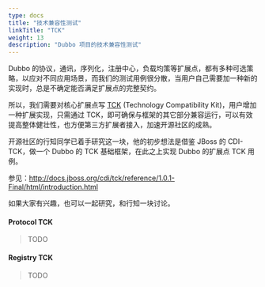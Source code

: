 ```yaml
---
type: docs
title: "技术兼容性测试"
linkTitle: "TCK"
weight: 13
description: "Dubbo 项目的技术兼容性测试"
---
```


Dubbo 的协议，通讯，序列化，注册中心，负载均策等扩展点，都有多种可选策略，以应对不同应用场景，而我们的测试用例很分散，当用户自己需要加一种新的实现时，总是不确定能否满足扩展点的完整契约。

所以，我们需要对核心扩展点写 [TCK](http://en.wikipedia.org/wiki/Technology_Compatibility_Kit) (Technology Compatibility Kit)，用户增加一种扩展实现，只需通过 TCK，即可确保与框架的其它部分兼容运行，可以有效提高整体健壮性，也方便第三方扩展者接入，加速开源社区的成熟。

开源社区的行知同学已着手研究这一块，他的初步想法是借鉴 JBoss 的 CDI-TCK，做一个 Dubbo 的 TCK 基础框架，在此之上实现 Dubbo 的扩展点 TCK 用例。

参见：http://docs.jboss.org/cdi/tck/reference/1.0.1-Final/html/introduction.html

如果大家有兴趣，也可以一起研究，和行知一块讨论。

#### Protocol TCK

> TODO

#### Registry TCK

> TODO